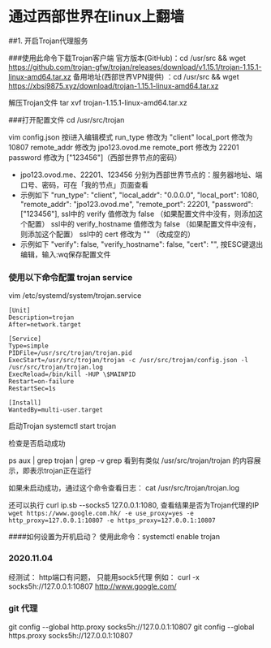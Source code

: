 # 通过西部世界在linux上翻墙![]()

##1. 开启Trojan代理服务

###使用此命令下载Trojan客户端
官方版本(GitHub)：cd /usr/src && wget https://github.com/trojan-gfw/trojan/releases/download/v1.15.1/trojan-1.15.1-linux-amd64.tar.xz
备用地址(西部世界VPN提供) ：cd /usr/src && wget https://xbsj9875.xyz/download/trojan-1.15.1-linux-amd64.tar.xz

解压Trojan文件
tar xvf trojan-1.15.1-linux-amd64.tar.xz

###打开配置文件
cd /usr/src/trojan

vim config.json
按i进入编辑模式
run_type 修改为 "client"
local_port 修改为 10807
remote_addr 修改为 jpo123.ovod.me
remote_port 修改为 22201
password 修改为 ["123456"]（西部世界节点的密码）
* jpo123.ovod.me、22201、123456 分别为西部世界节点的：服务器地址、端口号、密码，可在「我的节点」页面查看
* 示例如下
    "run_type": "client",
    "local_addr": "0.0.0.0",
    "local_port": 1080,
    "remote_addr": "jpo123.ovod.me",
    "remote_port": 22201,
    "password": ["123456"],
ssl中的 verify 值修改为 false （如果配置文件中没有，则添加这个配置）
ssl中的 verify_hostname 值修改为 false （如果配置文件中没有，则添加这个配置）
ssl中的 cert 修改为 "" （改成空的）
* 示例如下
        "verify": false,
        "verify_hostname": false,
        "cert": "",
按ESC键退出编辑，输入:wq保存配置文件

### 使用以下命令配置 trojan service
vim /etc/systemd/system/trojan.service
```
[Unit]
Description=trojan
After=network.target

[Service]
Type=simple
PIDFile=/usr/src/trojan/trojan.pid
ExecStart=/usr/src/trojan/trojan -c /usr/src/trojan/config.json -l /usr/src/trojan/trojan.log
ExecReload=/bin/kill -HUP \$MAINPID
Restart=on-failure
RestartSec=1s

[Install]
WantedBy=multi-user.target
```

启动Trojan
systemctl start trojan


检查是否启动成功

ps aux | grep trojan | grep -v grep
看到有类似 /usr/src/trojan/trojan 的内容展示，即表示trojan正在运行

如果未启动成功，通过这个命令查看日志： cat /usr/src/trojan/trojan.log

还可以执行 curl ip.sb --socks5 127.0.0.1:1080, 查看结果是否为Trojan代理的IP
` wget https://www.google.com.hk/ -e use_proxy=yes -e http_proxy=127.0.0.1:10807 -e https_proxy=127.0.0.1:10807`

####如何设置为开机启动？
使用此命令：systemctl enable trojan


### 2020.11.04
经测试： http端口有问题， 只能用sock5代理
例如：
curl -x socks5h://127.0.0.1:10807 http://www.google.com/


### git 代理
git config --global http.proxy socks5h://127.0.0.1:10807
git config --global https.proxy socks5h://127.0.0.1:10807